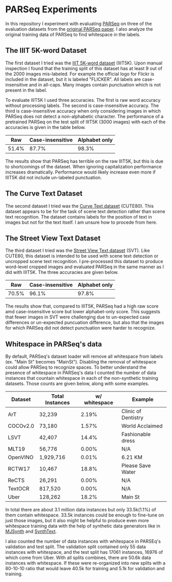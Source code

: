 # PARSeq Experiments
In this repository I experiment with evaluating [PARSeq](https://github.com/baudm/parseq) on three of the evaluation datasets from the [original PARSeq paper](https://link.springer.com/chapter/10.1007/978-3-031-19815-1_11). I also analyze the original training data of PARSeq to find whitespace in the labels. 

## The IIIT 5K-word Dataset
The first dataset I tried was the [IIIT 5K-word dataset](https://cvit.iiit.ac.in/research/projects/cvit-projects/the-iiit-5k-word-dataset) \(IIIT5K\). Upon manual inspection I found that the training split of this dataset has at least 9 out of the 2000 images mis-labeled. For example the official logo for Flickr is included in the dataset, but it is labeled "FLICKER". All labels are case-insensitive and in all-caps. Many images contain punctuation which is not present in the label.

To evaluate IIIT5K I used three accuracies. The first is raw word accuracy without processing labels. The second is case-insensitive accuracy. The third is case-insensitive accuracy when only considering images in which PARSeq does not detect a non-alphabetic character. The performance of a pretrained PARSeq on the test split of IIIT5K \(3000 images\) with each of the accuracies is given in the table below.

|Raw  |Case-insensitive|Alphabet only|
|-----|----------------|-------------|
|51.4%|87.7%           |98.3%        |

The results show that PARSeq has terrible on the raw IIIT5K, but this is due to shortcomings of the dataset. When ignoring capitalization performance increases dramatically. Performance would likely increase even more if IIIT5K did not include un-labeled punctuation.

## The Curve Text Dataset
The second dataset I tried was the [Curve Text dataset](http://cs-chan.com/downloads_cute80_dataset.html) \(CUTE80\). This dataset appears to be for the task of scene text detection rather than scene text recognition. The dataset contains labels for the position of text in images but not for the text itself. I am unsure how to procede from here.

## The Street View Text Dataset
The third dataset I tried was the [Street View Text dataset](http://www.iapr-tc11.org/mediawiki/index.php/The_Street_View_Text_Dataset) \(SVT\). Like CUTE80, this dataset is intended to be used with scene text detection or uncropped scene text recognition. I pre-processed this dataset to produce word-level cropped images and evaluated PARSeq in the same manner as I did with IIIT5K. The three accuracies are given below.

|Raw  |Case-insensitive|Alphabet only|
|-----|----------------|-------------|
|70.5%|96.1%           |97.8%        |

The results show that, compared to IIIT5K, PARSeq had a high raw score amd case-insensitive score but lower alphabet-only score. This suggests that fewer images in SVT were challenging due to un-expected case differences or un-expected puncuation difference, but also that the images for which PARSeq did not detect punctuation were harder to recognize.

## Whitespace in PARSeq's data
By default, PARSeq's dataset loader will remove all whitespace from labels (ex. "Main St" becomes "MainSt"). Disabling the removal of whitespace could allow PARSeq to recognize spaces. To better understand the presence of whitespace in PARSeq's data I counted the number of data instances that countain whitespace in each of the non-synthetic training datasets. Those counts are given below, along with some examples.

|Dataset |Total Instances|w/ whitespace|Example            |
|--------|---------------|-------------|-------------------|
|ArT     |32,239         |2.19%        |Clinic of Dentistry|
|COCOv2.0|73,180         |1.57%        |World Acclaimed    |
|LSVT    |42,407         |14.4%        |Fashionable dress  |
|MLT19   |56,776         |0.00%        |N/A                |
|OpenVINO|1,929,716      |0.01%        |6.21 KM            |
|RCTW17  |10,467         |18.8%        |Please Save Water  |
|ReCTS   |26,291         |0.00%        |N/A                |
|TextOCR |817,520        |0.00%        |N/A                |
|Uber    |128,262        |18.2%        |Main St            |

In total there are about 3.1 million data instances but only 33.5k\(1.1%\) of them contain whitespace. 33.5k instances could be enough to fine-tune on just those images, but it also might be helpful to produce even more whitespace training data with the help of synthetic data generators like in [MJSynth](https://arxiv.org/abs/1406.2227) and [SynthText](https://arxiv.org/abs/1604.06646).

I also counted the number of data instances with whitespace in PARSEq's validation and test split. The validation split contained only 55 data instances with whitespace, and the test split has 17061 instances, 16976 of which come from Uber. With all splits combines, there are 50.6k data instances with whitespace. If these were re-organized into new splits with a 80-10-10 ratio that would leave 40.5k for training and 5.1k for validation and training.
